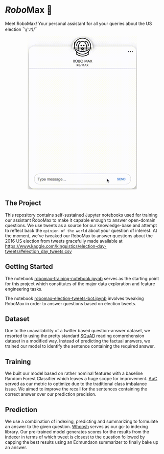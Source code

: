 # *Robo*Max 🤖

Meet RoboMax! Your personal assistant for all your queries about the US election ¯\\_(ツ)_/¯

<p align="center">
  <img width="356" height="500" src="robomax-in-action.gif">
</p>


The Project
---
This repository contains self-sustained Jupyter notebooks used for training our assistant RoboMax to make it capable enough to answer open-domain questions. We use tweets as a source for our knowledge-base and attempt to reflect back the `opinion of the world` about your question of interest. At the moment, we've tweaked our RoboMax to answer questions about the 2016 US election from tweets gracefully made available at https://www.kaggle.com/kinguistics/election-day-tweets/#election_day_tweets.csv

Getting Started
---
The notebook [robomax-training-notebook.ipynb](robomax-training-notebook.ipynb) serves as the starting point for this project which constitutes of the major data exploration and feature engineering tasks. 

The notebook [robomax-election-tweets-bot.ipynb](robomax-election-tweets-bot.ipynb) involves tweaking RoboMax in order to answer questions based on election tweets.

Dataset
---
Due to the unavailability of a twitter based question-answer dataset, we resorted to using the pretty standard [SQuAD](https://rajpurkar.github.io/SQuAD-explorer/) reading comprehension dataset in a modified way. Instead of predicting the factual answers, we trained our model to identify the sentence containing the required answer.

Training
---
We built our model based on rather nominal features with a baseline Random Forest Classifier which leaves a huge scope for improvement. [AuC](https://en.wikipedia.org/wiki/Receiver_operating_characteristic) served as our metric to optimize due to the traditional class imbalance issue. We aimed to improve the recall for the sentences containing the correct answer over our prediction precision.

Prediction
---
We use a combination of indexing, predicting and summarizing to formulate an answer to the given question. [Whoosh](https://whoosh.readthedocs.io/en/latest/intro.html) serves as our go-to indexing library. Our pre-trained model generates scores for the results from the indexer in terms of which tweet is closest to the question followed by capping the best results using an Edmundson summarizer to finally bake up an answer.
